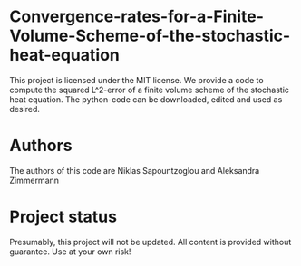 # Convergence-rates-for-a-Finite-Volume-Scheme-of-the-stochastic-heat-equation
This project is licensed under the MIT license. We provide a code to compute the squared L^2-error of a finite volume scheme of the stochastic heat equation. The python-code can be downloaded, edited and used as desired.
# Authors
The authors of this code are Niklas Sapountzoglou and Aleksandra Zimmermann
# Project status
Presumably, this project will not be updated. All content is provided without guarantee. Use at your own risk!
